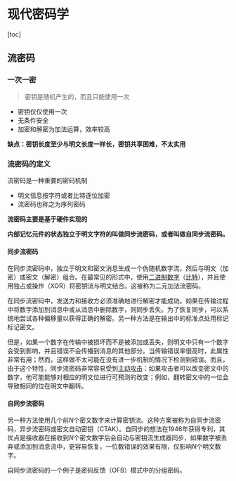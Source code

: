 # 现代密码学

[toc]

## 流密码

### 一次一密

> 密钥是随机产生的，而且只能使用一次

+ 密钥仅仅使用一次
+ 无条件安全
+ 加密和解密为加法运算，效率较高

**缺点：密钥长度至少与明文长度一样长，密钥共享困难，不太实用** 



### 流密码的定义

流密码是一种重要的密码机制

+ 明文信息按字符或者比特逐位加密
+ 流密码也称之为序列密码

**流密码主要是基于硬件实现的**



**内部记忆元件的状态独立于明文字符的叫做同步流密码，或者叫做自同步流密码。**

#### 同步流密码

在同步流密码中，独立于明文和密文消息生成一个伪随机数字流，然后与明文（加密）或密文（解密）组合。在最常见的形式中，使用[二进制数字](https://baike.baidu.com/item/二进制数字/5920908)（[比特](https://baike.baidu.com/item/比特)），并且使用独占或操作（XOR）将密钥流与明文结合。这被称为二元加法流密码。

在同步流密码中，发送方和接收方必须准确地进行解密才能成功。如果在传输过程中将数字添加到消息中或从消息中删除数字，则同步丢失。为了恢复同步，可以系统地尝试各种偏移量以获得正确的解密。另一种方法是在输出中的标准点处用标记标记密文。

但是，如果一个数字在传输中被损坏而不是被添加或丢失，则明文中只有一个数字会受到影响，并且错误不会传播到消息的其他部分。当传输错误率很高时，此属性非常有用；然而，这样做不太可能在没有进一步机制的情况下检测到错误。而且，由于这个特性，同步流密码非常容易受到[主动攻击](https://baike.baidu.com/item/主动攻击)：如果攻击者可以改变密文中的数字，他可能能够对相应的明文位进行可预测的改变；例如，翻转密文中的一位会导致相同的位在明文中翻转。

#### 自同步流密码

另一种方法使用几个前*N*个密文数字来计算密钥流。这种方案被称为自同步流密码，异步流密码或密文自动密钥（CTAK）。自同步的想法在1946年获得专利，其优点是接收器在接收到*N*个密文数字后会自动与密钥流生成器同步，如果数字被丢弃或添加到消息流中，更容易恢复。一位数错误的效果有限，仅影响*N*个明文数字。

自同步流密码的一个例子是密码反馈（OFB）模式中的分组密码。 
